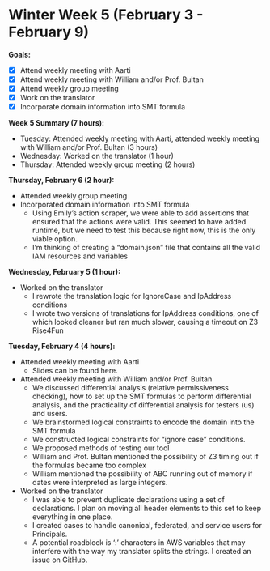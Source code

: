 # Winter Week 5 (February 3 - February 9)

**Goals:**
- [x] Attend weekly meeting with Aarti
- [x] Attend weekly meeting with William and/or Prof. Bultan
- [x] Attend weekly group meeting
- [x] Work on the translator
- [x] Incorporate domain information into SMT formula

**Week 5 Summary (7 hours):**
- Tuesday: Attended weekly meeting with Aarti, attended weekly meeting with William and/or Prof. Bultan (3 hours)
- Wednesday: Worked on the translator (1 hour)
- Thursday: Attended weekly group meeting (2 hours)

**Thursday, February 6 (2 hour):**
- Attended weekly group meeting
- Incorporated domain information into SMT formula
  - Using Emily’s action scraper, we were able to add assertions that ensured that the actions were valid. This seemed to have added runtime, but we need to test this because right now, this is the only viable option.
  - I’m thinking of creating a “domain.json” file that contains all the valid IAM resources and variables

**Wednesday, February 5 (1 hour):**
- Worked on the translator
  - I rewrote the translation logic for IgnoreCase and IpAddress conditions
  - I wrote two versions of translations for IpAddress conditions, one of which looked cleaner but ran much slower, causing a timeout on Z3 Rise4Fun

**Tuesday, February 4 (4 hours):**
- Attended weekly meeting with Aarti
  - Slides can be found here.
- Attended weekly meeting with William and/or Prof. Bultan
  - We discussed differential analysis (relative permissiveness checking), how to set up the SMT formulas to perform differential analysis, and the practicality of differential analysis for testers (us) and users.
  - We brainstormed logical constraints to encode the domain into the SMT formula
  - We constructed logical constraints for “ignore case” conditions.
  - We proposed methods of testing our tool
  - William and Prof. Bultan mentioned the possibility of Z3 timing out if the formulas became too complex
  - William mentioned the possibility of ABC running out of memory if dates were interpreted as large integers.
- Worked on the translator
  - I was able to prevent duplicate declarations using a set of declarations. I plan on moving all header elements to this set to keep everything in one place.
  - I created cases to handle canonical, federated, and service users for Principals.
  - A potential roadblock is ‘:’ characters in AWS variables that may interfere with the way my translator splits the strings. I created an issue on GitHub.
